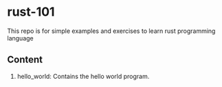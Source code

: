 # rust-101
This repo is for simple examples and exercises to learn rust programming language

## Content
1. hello_world: Contains the hello world program. 